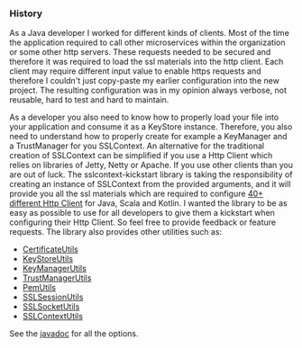 ### History
As a Java developer I worked for different kinds of clients. Most of the time the application required to call other microservices within the organization or some other http servers.
These requests needed to be secured and therefore it was required to load the ssl materials into the http client. Each client may require different input value to enable https requests and therefore I couldn't just copy-paste my earlier configuration into the new project.
The resulting configuration was in my opinion always verbose, not reusable, hard to test and hard to maintain.

As a developer you also need to know how to properly load your file into your application and consume it as a KeyStore instance. Therefore, you also need to understand how to properly create for example a KeyManager and a TrustManager for you SSLContext.
An alternative for the traditional creation of SSLContext can be simplified if you use a Http Client which relies on libraries of Jetty, Netty or Apache. If you use other clients than you are out of luck.
The sslcontext-kickstart library is taking the responsibility of creating an instance of SSLContext from the provided arguments, and it will provide you all the ssl materials which are required to configure [40+ different Http Client](#tested-http-clients) for Java, Scala and Kotlin.
I wanted the library to be as easy as possible to use for all developers to give them a kickstart when configuring their Http Client. So feel free to provide feedback or feature requests.
The library also provides other utilities such as:

* [CertificateUtils](https://github.com/Hakky54/sslcontext-kickstart/blob/master/sslcontext-kickstart/src/main/java/nl/altindag/ssl/util/CertificateUtils.java)
* [KeyStoreUtils](https://github.com/Hakky54/sslcontext-kickstart/blob/master/sslcontext-kickstart/src/main/java/nl/altindag/ssl/util/KeyStoreUtils.java)
* [KeyManagerUtils](https://github.com/Hakky54/sslcontext-kickstart/blob/master/sslcontext-kickstart/src/main/java/nl/altindag/ssl/util/KeyManagerUtils.java)
* [TrustManagerUtils](https://github.com/Hakky54/sslcontext-kickstart/blob/master/sslcontext-kickstart/src/main/java/nl/altindag/ssl/util/TrustManagerUtils.java)
* [PemUtils](https://github.com/Hakky54/sslcontext-kickstart/blob/master/sslcontext-kickstart-for-pem/src/main/java/nl/altindag/ssl/util/PemUtils.java)
* [SSLSessionUtils](https://github.com/Hakky54/sslcontext-kickstart/blob/master/sslcontext-kickstart/src/main/java/nl/altindag/ssl/util/SSLSessionUtils.java)
* [SSLSocketUtils](https://github.com/Hakky54/sslcontext-kickstart/blob/master/sslcontext-kickstart/src/main/java/nl/altindag/ssl/util/SSLSocketUtils.java)
* [SSLContextUtils](https://github.com/Hakky54/sslcontext-kickstart/blob/master/sslcontext-kickstart/src/main/java/nl/altindag/ssl/util/SSLContextUtils.java)

See the [javadoc](https://sslcontext-kickstart.com/apidocs/index.html) for all the options.

